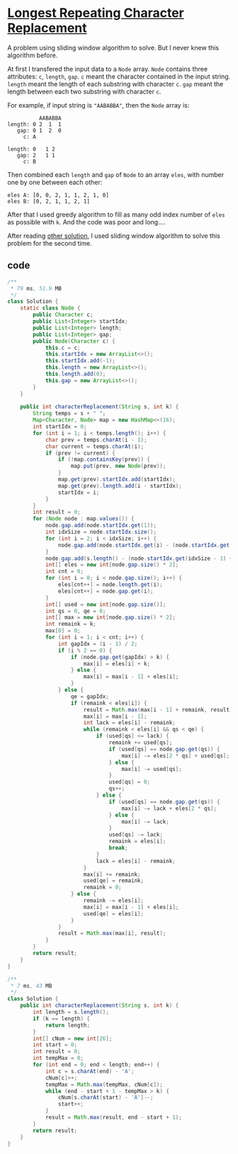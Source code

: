 # [Longest Repeating Character Replacement](https://leetcode.com/problems/longest-repeating-character-replacement/)

A problem using sliding window algorithm to solve. But I never knew this algorithm before.

At first I transfered the input data to a `Node` array. `Node` contains three attributes: `c`, `length`, `gap`. `c` meant the character contained in the input string. `length` meant the length of each substring with character `c`. `gap` meant the length between each two substring with character `c`.

For example, if input string is `"AABABBA"`, then the `Node` array is:

```
          AABABBA
length: 0 2  1  1
   gap: 0 1  2  0
     c: A

length: 0   1 2
   gap: 2   1 1
     c: B
```

Then combined each `length` and `gap` of `Node` to an array `eles`, with number one by one between each other:

```
eles A: [0, 0, 2, 1, 1, 2, 1, 0]
eles B: [0, 2, 1, 1, 2, 1]
```

After that I used greedy algorithm to fill as many odd index number of `eles` as possible with `k`. And the code was poor and long....

After reading [other solution](https://leetcode.com/problems/longest-repeating-character-replacement/discuss/358879/Java-Solution-Explained-and-Easy-to-Understand-for-Interviews), I used sliding window algorithm to solve this problem for the second time.

## code

```java
/**
 * 79 ms, 51.9 MB
 */
class Solution {
    static class Node {
        public Character c;
        public List<Integer> startIdx;
        public List<Integer> length;
        public List<Integer> gap;
        public Node(Character c) {
            this.c = c;
            this.startIdx = new ArrayList<>();
            this.startIdx.add(-1);
            this.length = new ArrayList<>();
            this.length.add(0);
            this.gap = new ArrayList<>();
        }
    }
    
    public int characterReplacement(String s, int k) {
        String temps = s + " ";
        Map<Character, Node> map = new HashMap<>(16);
        int startIdx = 0;
        for (int i = 1; i < temps.length(); i++) {
            char prev = temps.charAt(i - 1);
            char current = temps.charAt(i);
            if (prev != current) {
                if (!map.containsKey(prev)) {
                    map.put(prev, new Node(prev));
                }
                map.get(prev).startIdx.add(startIdx);
                map.get(prev).length.add(i - startIdx);
                startIdx = i;
            }
        }
        int result = 0;
        for (Node node : map.values()) {
            node.gap.add(node.startIdx.get(1));
            int idxSize = node.startIdx.size();
            for (int i = 2; i < idxSize; i++) {
                node.gap.add(node.startIdx.get(i) - (node.startIdx.get(i - 1) + node.length.get(i - 1)));
            }
            node.gap.add(s.length() - (node.startIdx.get(idxSize - 1) + node.length.get(idxSize - 1)));
            int[] eles = new int[node.gap.size() * 2];
            int cnt = 0;
            for (int i = 0; i < node.gap.size(); i++) {
                eles[cnt++] = node.length.get(i);
                eles[cnt++] = node.gap.get(i);
            }
            int[] used = new int[node.gap.size()];
            int qs = 0, qe = 0;
            int[] max = new int[node.gap.size() * 2];
            int remaink = k;
            max[0] = 0;
            for (int i = 1; i < cnt; i++) {
                int gapIdx = (i - 1) / 2;
                if (i % 2 == 0) {
                    if (node.gap.get(gapIdx) > k) {
                        max[i] = eles[i] + k;
                    } else {
                        max[i] = max[i - 1] + eles[i];
                    }
                } else {
                    qe = gapIdx;
                    if (remaink < eles[i]) {
                        result = Math.max(max[i - 1] + remaink, result);
                        max[i] = max[i - 1];
                        int lack = eles[i] - remaink;
                        while (remaink < eles[i] && qs < qe) {
                            if (used[qs] <= lack) {
                                remaink += used[qs];
                                if (used[qs] == node.gap.get(qs)) {
                                    max[i] -= eles[2 * qs] + used[qs];
                                } else {
                                    max[i] -= used[qs];
                                }
                                used[qs] = 0;
                                qs++;
                            } else {
                                if (used[qs] == node.gap.get(qs)) {
                                    max[i] -= lack + eles[2 * qs];
                                } else {
                                    max[i] -= lack;
                                }
                                used[qs] -= lack;
                                remaink = eles[i];
                                break;
                            }
                            lack = eles[i] - remaink;
                        }
                        max[i] += remaink;
                        used[qe] = remaink;
                        remaink = 0;
                    } else {
                        remaink -= eles[i];
                        max[i] = max[i - 1] + eles[i];
                        used[qe] = eles[i];
                    }
                }
                result = Math.max(max[i], result);
            }
        }
        return result;
    }
}
```

```java
/**
 * 7 ms, 43 MB
 */
class Solution {
    public int characterReplacement(String s, int k) {
        int length = s.length();
        if (k == length) {
            return length;
        }
        int[] cNum = new int[26];
        int start = 0;
        int result = 0;
        int tempMax = 0;
        for (int end = 0; end < length; end++) {
            int c = s.charAt(end) - 'A';
            cNum[c]++;
            tempMax = Math.max(tempMax, cNum[c]);
            while (end - start + 1 - tempMax > k) {
                cNum[s.charAt(start) - 'A']--;
                start++;
            }
            result = Math.max(result, end - start + 1);
        }
        return result;
    }
}
```